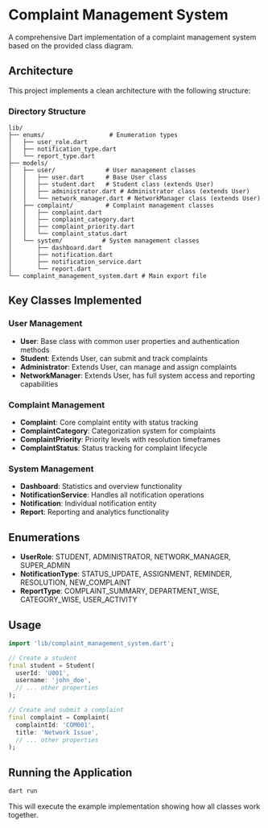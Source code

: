 # Complaint Management System

A comprehensive Dart implementation of a complaint management system based on the provided class diagram.

## Architecture

This project implements a clean architecture with the following structure:

### Directory Structure
```
lib/
├── enums/                  # Enumeration types
│   ├── user_role.dart
│   ├── notification_type.dart
│   └── report_type.dart
├── models/
│   ├── user/              # User management classes
│   │   ├── user.dart      # Base User class
│   │   ├── student.dart   # Student class (extends User)
│   │   ├── administrator.dart # Administrator class (extends User)
│   │   └── network_manager.dart # NetworkManager class (extends User)
│   ├── complaint/         # Complaint management classes
│   │   ├── complaint.dart
│   │   ├── complaint_category.dart
│   │   ├── complaint_priority.dart
│   │   └── complaint_status.dart
│   └── system/           # System management classes
│       ├── dashboard.dart
│       ├── notification.dart
│       ├── notification_service.dart
│       └── report.dart
└── complaint_management_system.dart # Main export file
```

## Key Classes Implemented

### User Management
- **User**: Base class with common user properties and authentication methods
- **Student**: Extends User, can submit and track complaints
- **Administrator**: Extends User, can manage and assign complaints
- **NetworkManager**: Extends User, has full system access and reporting capabilities

### Complaint Management
- **Complaint**: Core complaint entity with status tracking
- **ComplaintCategory**: Categorization system for complaints
- **ComplaintPriority**: Priority levels with resolution timeframes
- **ComplaintStatus**: Status tracking for complaint lifecycle

### System Management
- **Dashboard**: Statistics and overview functionality
- **NotificationService**: Handles all notification operations
- **Notification**: Individual notification entity
- **Report**: Reporting and analytics functionality

## Enumerations
- **UserRole**: STUDENT, ADMINISTRATOR, NETWORK_MANAGER, SUPER_ADMIN
- **NotificationType**: STATUS_UPDATE, ASSIGNMENT, REMINDER, RESOLUTION, NEW_COMPLAINT
- **ReportType**: COMPLAINT_SUMMARY, DEPARTMENT_WISE, CATEGORY_WISE, USER_ACTIVITY

## Usage

```dart
import 'lib/complaint_management_system.dart';

// Create a student
final student = Student(
  userId: 'U001',
  username: 'john_doe',
  // ... other properties
);

// Create and submit a complaint
final complaint = Complaint(
  complaintId: 'COM001',
  title: 'Network Issue',
  // ... other properties
);
```

## Running the Application

```bash
dart run
```

This will execute the example implementation showing how all classes work together.
